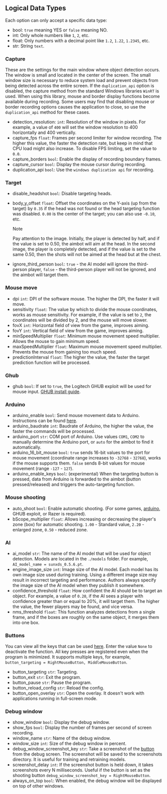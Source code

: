 ## Logical Data Types
Each option can only accept a specific data type:
- bool: `true` meaning YES or `false` meaning NO.
- int: Only whole numbers like `1`, `2`, etc.
- float: Only numbers with a decimal point like `1.2`, `1.22`, `1.2345`, etc.
- str: String `text`.

### Capture
These are the settings for the main window where object detection occurs. The window is small and located in the center of the screen. The small window size is necessary to reduce system load and prevent objects from being detected across the entire screen. If the `duplication_api` option is disabled, the capture method from the standard Windows libraries `WinRT` is used. When using this library, mouse and border display functions become available during recording. Some users may find that disabling mouse or border recording options causes the application to close, so use the `duplication_api` method for these cases.
- detection_resolution: `int`: Resolution of the window in pixels. For example, a value of `400` will set the window resolution to 400 horizontally and 400 vertically.
- capture_fps `float`: Frames per second limiter for window recording. The higher this value, the faster the detection rate, but keep in mind that CPU load might also increase. To disable FPS limiting, set the value to `0.0`.
- capture_borders `bool`: Enable the display of recording boundary frames.
- capture_cursor `bool`: Display the mouse cursor during recording.
- duplication_api `bool`: Use the `windows duplication api` for recording.

### Target
- disable_headshot `bool`: Disable targeting heads.
- body_y_offset `float`: Offset the coordinates on the Y-axis (up from the target) by `0.35` if the head was not found or the head targeting function was disabled. `0.00` is the center of the target; you can also use `-0.10`, etc.
  
  > [!NOTE]
  > Pay attention to the image. Initially, the player is detected by half, and if the value is set to 0.50, the aimbot will aim at the head. In the second image, the player is completely detected, and if the value is set to the same 0.50, then the shots will not be aimed at the head but at the chest.
  
- ignore_third_person `bool`: `true` - the AI model will ignore the third-person player, `false` - the third-person player will not be ignored, and the aimbot will target them.

### Mouse move
- dpi `int`: DPI of the software mouse. The higher the DPI, the faster it will move.
- sensitivity `float`: The value by which to divide the mouse coordinates, works as mouse sensitivity. For example, if the value is set to `2`, the coordinates will be divided by 2, and the mouse will move slower.
- fovX `int`: Horizontal field of view from the game, improves aiming.
- fovY `int`: Vertical field of view from the game, improves aiming.
- minSpeedMultiplier `float`: Minimum mouse movement speed multiplier. Allows the mouse to gain minimum speed.
- maxSpeedMultiplier `float`: Maximum mouse movement speed multiplier. Prevents the mouse from gaining too much speed.
- predictionInterval `float`: The higher the value, the faster the target prediction function will be processed.

### Ghub
- ghub `bool`: If set to `true`, the Logitech GHUB exploit will be used for mouse input. [GHUB install guide](https://github.com/SunOner/sunone_aimbot_docs/blob/main/tips/ghub.md).

### Arduino
- arduino_enable `bool`: Send mouse movement data to Arduino. Instructions can be found [here](https://github.com/SunOner/HID_Arduino).
- arduino_baudrate `int`: Baudrate of Arduino, the higher the value, the faster the commands will be processed.
- arduino_port `str`: COM port of Arduino. Use values `COM1`, `COM2` to manually determine the Arduino port, or `auto` for the aimbot to find it automatically.
- arduino_16_bit_mouse `bool`: `true` sends 16-bit values to the port for mouse movement (coordinate range increases to `-32768` - `32768`), works if the mouse supports them. `false` sends 8-bit values for mouse movement (range `-127` - `127`).
- arduino_enable_keys `bool`: (experimental) When the targeting button is pressed, data from Arduino is forwarded to the aimbot (button pressed/released) and triggers the auto-targeting function.

### Mouse shooting
- auto_shoot `bool`: Enable automatic shooting. (For some games, [arduino](https://github.com/SunOner/HID_Arduino), GHUB exploit, or Razer is required).
- bScope_multiplier `float`: Allows increasing or decreasing the player's zone (box) for automatic shooting. `1.00` - Standard value, `2.20` - enlarged zone, `0.50` - reduced zone.

### AI
- ai_model `str`: The name of the AI model that will be used for object detection. Models are located in the `./models` folder. For example, `AI_model_name = sunxds_0.5.6.pt`.
- engine_image_size `int`: Image size of the AI model. Each model has its own image size used during training. Using a different image size may result in incorrect targeting and performance. Authors always specify the image size of the AI model when they publish it somewhere.
- confidence_threshold `float`: How confident the AI should be to target an object. For example, a value of `0.20`, if the AI sees a player with confidence greater than or equal to 20%, it will target them. The higher the value, the fewer players may be found, and vice versa.
- nms_threshold `float`: This function analyzes detections from a single frame, and if the boxes are roughly on the same object, it merges them into one box.

### Buttons
You can view all the keys that can be used [here](https://github.com/SunOner/sunone_aimbot_cpp/blob/main/sunone_aimbot_cpp/scr/keycodes.cpp). Enter the value `None` to deactivate the function. All key presses are registered even when the program is minimized. It supports multiple keys, for example, `button_targeting = RightMouseButton, MiddleMouseButton`.
- button_targeting `str`: Targeting.
- button_exit `str`: Exit the program.
- button_pause `str`: Pause the program.
- button_reload_config `str`: Reload the config.
- button_open_overlay `str`: Open the overlay. It doesn't work with applications running in full-screen mode.

### Debug window
- show_window `bool`: Display the debug window.
- show_fps `bool`: Display the number of frames per second of screen recording.
- window_name `str`: Name of the debug window.
- window_size `int`: Size of the debug window in percent.
- debug_window_screenshot_key `str`: Take a screenshot of the [button](https://github.com/SunOner/sunone_aimbot_cpp/blob/main/sunone_aimbot_cpp/scr/keycodes.cpp) from the debug screen. The screenshot will be saved to the screenshots directory. It is useful for training and retraining models.
- screenshot_delay `int`: If the screenshot button is held down, it takes screenshots every N milliseconds. Useful if the button is set as the shooting button `debug_window_screenshot_key = RightMouseButton`.
- always_on_top `bool`: When enabled, the debug window will be displayed on top of other windows.